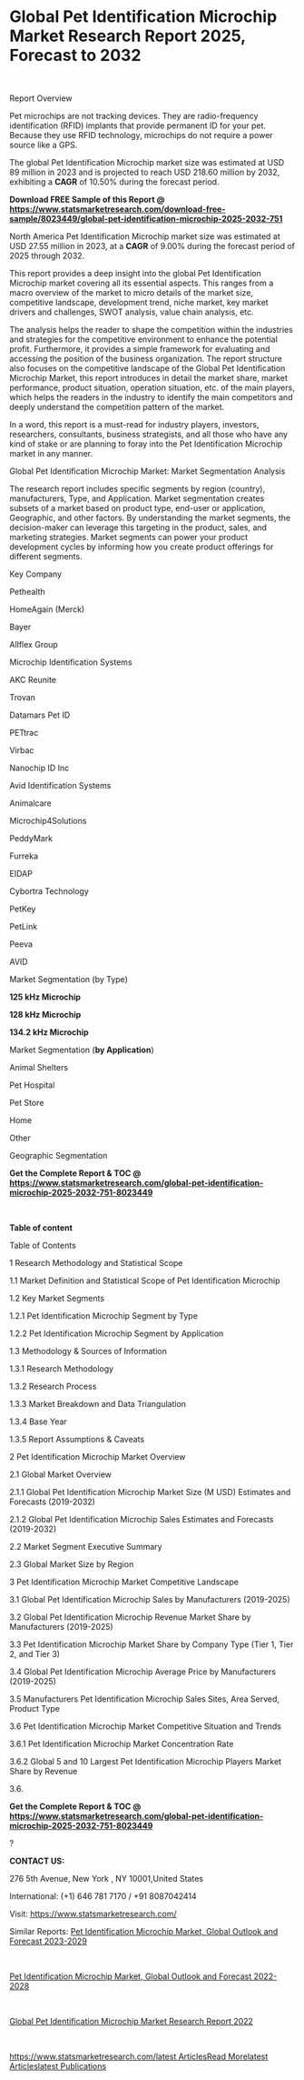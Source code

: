 <h1>Global Pet Identification Microchip Market Research Report 2025, Forecast to 2032</h1><br/><p>Report Overview</p>
 
 
 
 <p>Pet microchips are not tracking devices. They are radio-frequency identification (RFID) implants that provide permanent ID for your pet. Because they use RFID technology, microchips do not require a power source like a GPS.</p>
 
 
 
 <p>The global Pet Identification Microchip market size was estimated at USD 89 million in 2023 and is projected to reach USD 218.60 million by 2032, exhibiting a <strong>CAGR</strong> of 10.50% during the forecast period.</p>
 
 
 
 <p><strong>Download FREE Sample of this Report @ <a href="https://www.statsmarketresearch.com/download-free-sample/8023449/global-pet-identification-microchip-2025-2032-751">https://www.statsmarketresearch.com/download-free-sample/8023449/global-pet-identification-microchip-2025-2032-751</a></strong></p>
 
 
 
 <p>North America Pet Identification Microchip market size was estimated at USD 27.55 million in 2023, at a <strong>CAGR</strong> of 9.00% during the forecast period of 2025 through 2032.</p>
 
 
 
 <p>This report provides a deep insight into the global Pet Identification Microchip market covering all its essential aspects. This ranges from a macro overview of the market to micro details of the market size, competitive landscape, development trend, niche market, key market drivers and challenges, SWOT analysis, value chain analysis, etc.</p>
 
 
 
 <p>The analysis helps the reader to shape the competition within the industries and strategies for the competitive environment to enhance the potential profit. Furthermore, it provides a simple framework for evaluating and accessing the position of the business organization. The report structure also focuses on the competitive landscape of the Global Pet Identification Microchip Market, this report introduces in detail the market share, market performance, product situation, operation situation, etc. of the main players, which helps the readers in the industry to identify the main competitors and deeply understand the competition pattern of the market.</p>
 
 
 
 <p>In a word, this report is a must-read for industry players, investors, researchers, consultants, business strategists, and all those who have any kind of stake or are planning to foray into the Pet Identification Microchip market in any manner.</p>
 
 
 
 <p>Global Pet Identification Microchip Market: Market Segmentation Analysis</p>
 
 
 
 <p>The research report includes specific segments by region (country), manufacturers, Type, and Application. Market segmentation creates subsets of a market based on product type, end-user or application, Geographic, and other factors. By understanding the market segments, the decision-maker can leverage this targeting in the product, sales, and marketing strategies. Market segments can power your product development cycles by informing how you create product offerings for different segments.</p>
 
 
 
 <p>Key Company</p>
 
 
 
 <p>Pethealth</p>
 
 
 
 <p>HomeAgain (Merck)</p>
 
 
 
 <p>Bayer</p>
 
 
 
 <p>Allflex Group</p>
 
 
 
 <p>Microchip Identification Systems</p>
 
 
 
 <p>AKC Reunite</p>
 
 
 
 <p>Trovan</p>
 
 
 
 <p>Datamars Pet ID</p>
 
 
 
 <p>PETtrac</p>
 
 
 
 <p>Virbac</p>
 
 
 
 <p>Nanochip ID Inc</p>
 
 
 
 <p>Avid Identification Systems</p>
 
 
 
 <p>Animalcare</p>
 
 
 
 <p>Microchip4Solutions</p>
 
 
 
 <p>PeddyMark</p>
 
 
 
 <p>Furreka</p>
 
 
 
 <p>EIDAP</p>
 
 
 
 <p>Cybortra Technology</p>
 
 
 
 <p>PetKey</p>
 
 
 
 <p>PetLink</p>
 
 
 
 <p>Peeva</p>
 
 
 
 <p>AVID</p>
 
 
 
 <p>Market Segmentation (by Type)</p>
 
 
 
 <p><strong>125 kHz Microchip</strong></p>
 
 
 
 <p><strong>128 kHz Microchip</strong></p>
 
 
 
 <p><strong>134.2 kHz Microchip</strong></p>
 
 
 
 <p>Market Segmentation (<strong>by Application</strong>)</p>
 
 
 
 <p>Animal Shelters</p>
 
 
 
 <p>Pet Hospital</p>
 
 
 
 <p>Pet Store</p>
 
 
 
 <p>Home</p>
 
 
 
 <p>Other</p>
 
 
 
 <p>Geographic Segmentation</p>
 
 
 
 <div><b>Get the Complete Report & TOC @ <a href="https://www.statsmarketresearch.com/global-pet-identification-microchip-2025-2032-751-8023449">https://www.statsmarketresearch.com/global-pet-identification-microchip-2025-2032-751-8023449</a></b></div>
 
 
 
 <p><br />
 
 <b>Table of content</b></p>
 
 
 
 <p>Table of Contents<br />
 
 1 Research Methodology and Statistical Scope<br />
 
 1.1 Market Definition and Statistical Scope of Pet Identification Microchip<br />
 
 1.2 Key Market Segments<br />
 
 1.2.1 Pet Identification Microchip Segment by Type<br />
 
 1.2.2 Pet Identification Microchip Segment by Application<br />
 
 1.3 Methodology & Sources of Information<br />
 
 1.3.1 Research Methodology<br />
 
 1.3.2 Research Process<br />
 
 1.3.3 Market Breakdown and Data Triangulation<br />
 
 1.3.4 Base Year<br />
 
 1.3.5 Report Assumptions & Caveats<br />
 
 2 Pet Identification Microchip Market Overview<br />
 
 2.1 Global Market Overview<br />
 
 2.1.1 Global Pet Identification Microchip Market Size (M USD) Estimates and Forecasts (2019-2032)<br />
 
 2.1.2 Global Pet Identification Microchip Sales Estimates and Forecasts (2019-2032)<br />
 
 2.2 Market Segment Executive Summary<br />
 
 2.3 Global Market Size by Region<br />
 
 3 Pet Identification Microchip Market Competitive Landscape<br />
 
 3.1 Global Pet Identification Microchip Sales by Manufacturers (2019-2025)<br />
 
 3.2 Global Pet Identification Microchip Revenue Market Share by Manufacturers (2019-2025)<br />
 
 3.3 Pet Identification Microchip Market Share by Company Type (Tier 1, Tier 2, and Tier 3)<br />
 
 3.4 Global Pet Identification Microchip Average Price by Manufacturers (2019-2025)<br />
 
 3.5 Manufacturers Pet Identification Microchip Sales Sites, Area Served, Product Type<br />
 
 3.6 Pet Identification Microchip Market Competitive Situation and Trends<br />
 
 3.6.1 Pet Identification Microchip Market Concentration Rate<br />
 
 3.6.2 Global 5 and 10 Largest Pet Identification Microchip Players Market Share by Revenue<br />
 
 3.6.</p>
 
 
 
 <div><b>Get the Complete Report & TOC @ <a href="https://www.statsmarketresearch.com/global-pet-identification-microchip-2025-2032-751-8023449">https://www.statsmarketresearch.com/global-pet-identification-microchip-2025-2032-751-8023449</a></b></div>
 
 
 
 <p>? </p>
 
 
 
 <p><b>CONTACT US:</b><br />
 
 276 5th Avenue, New York , NY 10001,United States<br />
 
 International: (+1) 646 781 7170 / +91 8087042414<br />
 
 Visit: <a href="https://www.statsmarketresearch.com/">https://www.statsmarketresearch.com/</a><br />
 
 Similar Reports: <a href="https://www.statsmarketresearch.com/global-pet-identification-microchip-2025-2032-751-8023449">Pet Identification Microchip Market, Global Outlook and Forecast 2023-2029</a><br />
 
 <br />
 
 <a href="https://www.statsmarketresearch.com/global-pet-identification-microchip-2025-2032-751-8023449">Pet Identification Microchip Market, Global Outlook and Forecast 2022-2028</a><br />
 
 <br />
 
 <a href="https://www.statsmarketresearch.com/global-pet-identification-microchip-2025-2032-751-8023449">Global Pet Identification Microchip Market Research Report 2022</a><br />
 
 <br />
 
 <a href="https://gyeongbokgung.com">https://www.statsmarketresearch.com/</a><a href="https://hallyeomaritime.com">latest Articles</a><a href="https://jingwansa.com">Read More</a><a href="https://nguoiviet.jp/">latest Articles</a><a href="https://www.intelmarketresearch.com/">latest Publications</a></p>